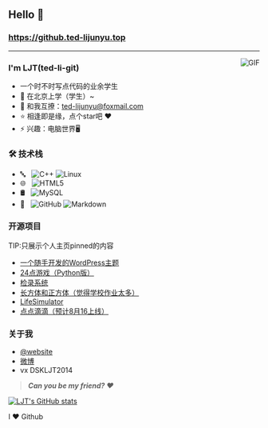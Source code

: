 ## Hello 👋
###  https://github.ted-lijunyu.top
---
<img align="right" alt="GIF" src="https://raw.githubusercontent.com/JoeyBling/JoeyBling/master/pic/pusheencode.gif" />

### I'm LJT(ted-li-git)

- 一个时不时写点代码的业余学生
- 🌱 在北京上学（学生）~
- 💬 和我互撩：[ted-lijunyu@foxmail.com](mailto:ted-lijunyu@foxmail.com)
- ⭐ 相逢即是缘，点个star吧 ❤️
- ⚡ 兴趣：电脑世界🖥️

### 🛠 技术栈

  - 🔤 &#160; ![C++](https://img.shields.io/badge/c++-gray?logo=cplusplus)
![Linux](https://img.shields.io/badge/Linux-gray?logo=linux)
- 🌐 &#160; ![HTML5](https://img.shields.io/badge/-HTML5-333333?style=flat&logo=HTML5)
- 🛢 &#160; ![MySQL](https://img.shields.io/badge/-MySQL-333333?style=flat&logo=mysql)
- 🔧 &#160; ![GitHub](https://img.shields.io/badge/-GitHub-333333?style=flat&logo=github)
![Markdown](https://img.shields.io/badge/-Markdown-333333?style=flat&logo=markdown)

### 开源项目
TIP:只展示个人主页pinned的内容
- [一个随手开发的WordPress主题](https://github.com/ted-li-git/wordpress-theme-wex)
- [24点游戏（Python版）](https://github.com/ted-li-git/24point-game)
- [检录系统](https://github.com/ted-li-git/registration)
- [长方体和正方体（觉得学校作业太多）](https://github.com/ted-li-git/Cuboids-and-cubes)
- [LifeSimulator](https://github.com/ted-li-git/LifeSimulator)
- [点点滴滴（预计8月16上线）](https://github.com/ted-li-git/little-water)

### 关于我
- [@website](https://ted-lijunyu.top)
- [微博](http://weibo.com/tedlijunyu)
- vx DSKLJT2014

> ***Can you be my friend? ❤️***

[![LJT's GitHub stats](https://github-readme-stats.vercel.app/api?username=ted-li-git)](https://github.com/anuraghazra/github-readme-stats)

I ❤️ Github
